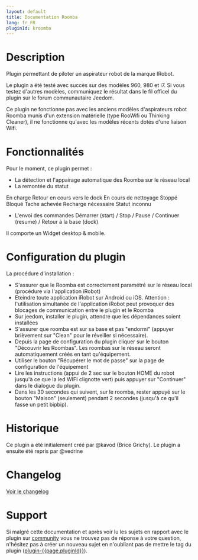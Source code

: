 ```yaml
---
layout: default
title: Documentation Roomba
lang: fr_FR
pluginId: kroomba
---
```


# Description

Plugin permettant de piloter un aspirateur robot de la marque IRobot.

Le plugin a été testé avec succès sur des modèles 960, 980 et i7.
Si vous testez d'autres modèles, communiquez le résultat dans le fil officel du plugin sur le forum communautaire Jeedom.

Ce plugin ne fonctionne pas avec les anciens modèles d'aspirateurs robot Roomba munis d'un extension matérielle (type RooWifi ou Thinking Cleaner), il ne fonctionne qu'avec les modèles récents dotés d'une liaison Wifi.

# Fonctionnalités

Pour le moment, ce plugin permet :

- La détection et l'appairage automatique des Roomba sur le réseau local
- La remontée du statut

En charge
Retour en cours vers le dock
En cours de nettoyage
Stoppé
Bloqué
Tache achevée
Recharge nécessaire
Statut inconnu

- L'envoi des commandes Démarrer (start) / Stop / Pause / Continuer (resume) / Retour à la base (dock)

Il comporte un Widget desktop & mobile.

# Configuration du plugin

La procédure d'installation :

- S'assurer que le Roomba est correctement paramétré sur le réseau local (procédure via l'application iRobot)
- Eteindre toute application iRobot sur Android ou iOS. Attention : l'utilisation simultanée de l'application iRobot peut provoquer des blocages de communication entre le plugin et le Roomba
- Sur jeedom, installer le plugin, attendre que les dépendances soient installées
- S'assurer que roomba est sur sa base et pas "endormi" (appuyer brièvement sur "Clean" pour le réveiller si nécessaire).
- Depuis la page de configuration du plugin cliquer sur le bouton "Découvrir les Roombas". Les roombas sur le réseau seront automatiquement créés en tant qu'équipement.
- Utiliser le bouton "Récupérer le mot de passe" sur la page de configuration de l'équipement
- Lire les instructions (appui de 2 sec sur le bouton HOME du robot jusqu'à ce que la led WIFI clignotte vert) puis appuyer sur "Continuer" dans le dialogue du plugin.
- Dans les 30 secondes qui suivent, sur le roomba, rester appuyé sur le bouton "Maison" (seulement) pendant 2 secondes (jusqu'à ce qu'il fasse un petit bipbip).

# Historique

Ce plugin a été initialement créé par @kavod (Brice Grichy).
Le plugin a ensuite été repris par @vedrine

# Changelog

[Voir le changelog](./changelog)

# Support

Si malgré cette documentation et après voir lu les sujets en rapport avec le plugin sur [community]({{site.forum}}/tags/plugin-{{page.pluginId}}) vous ne trouvez pas de réponse à votre question, n'hésitez pas à créer un nouveau sujet en n'oubliant pas de mettre le tag du plugin ([plugin-{{page.pluginId}}]({{site.forum}}/tags/plugin-{{page.pluginId}})).
